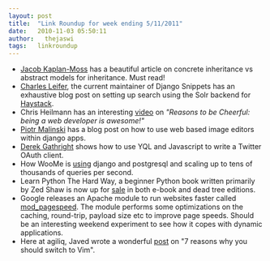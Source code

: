 ```yaml
---
layout: post
title:  "Link Roundup for week ending 5/11/2011"
date:   2010-11-03 05:50:11
author:   thejaswi
tags:   linkroundup
---
```


-   [Jacob
    Kaplan-Moss](http://www.jacobian.org/writing/concrete-inheritance/)
    has a beautiful article on concrete inheritance vs abstract models
    for inheritance. Must read!
-   [Charles
    Leifer](http://charlesleifer.com/blog/search-on-djangosnippetsorg/),
    the current maintainer of Django Snippets has an exhaustive blog
    post on setting up search using the Solr backend for
    [Haystack](http://www.haystacksearch.org/).
-   Chris Heilmann has an interesting
    [video](http://developer.yahoo.com/blogs/ydn/posts/2010/10/reasons-to-be-cheerful-being-a-web-developer-is-awesome/)
    on *\"Reasons to be Cheerful: being a web developer is awesome!\"*
-   [Piotr
    Malinski](http://www.rkblog.rk.edu.pl/w/p/using-web-based-image-editors-django-apps/)
    has a blog post on how to use web based image editors within django
    apps.
-   [Derek
    Gathright](http://derekville.net/2010/how-to-secure-oauth-in-javascript/)
    shows how to use YQL and Javascript to write a Twitter OAuth client.
-   How WooMe is
    [using](http://iamseb.com/seb/2010/11/django-and-postgresq-performance/#more-231)
    django and postgresql and scaling up to tens of thousands of queries
    per second.
-   Learn Python The Hard Way, a beginner Python book written primarily
    by Zed Shaw is now up for
    [sale](https://www.lulu.com/commerce/index.php?fBuyContent=9619669)
    in both e-book and dead tree editions.
-   Google releases an Apache module to run websites faster called
    [mod\_pagespeed](http://googlewebmastercentral.blogspot.com/2010/11/make-your-websites-run-faster.html).
    The module performs some optimizations on the caching, round-trip,
    payload size etc to improve page speeds. Should be an interesting
    weekend experiment to see how it copes with dynamic applications.
-   Here at agiliq, Javed wrote a wonderful
    [post](http://agiliq.com/blog/2010/11/seven-reasons-why-you-should-switch-to-vim-for-dja/)
    on \"7 reasons why you should switch to Vim\".
